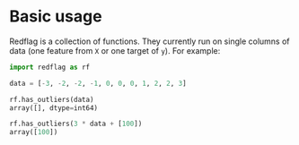 # Basic usage

Redflag is a collection of functions. They currently run on single columns of data (one feature from `X` or one target of `y`). For example:

```python
import redflag as rf

data = [-3, -2, -2, -1, 0, 0, 0, 1, 2, 2, 3]

rf.has_outliers(data)
array([], dtype=int64)

rf.has_outliers(3 * data + [100])
array([100])
```
